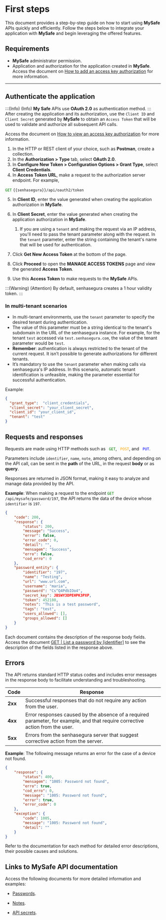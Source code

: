 # First steps

This document provides a step-by-step guide on how to start using **MySafe** APIs  quickly and efficiently.
Follow the steps below to integrate your application with **MySafe** and begin leveraging the offered features.

## Requirements

* **MySafe** administrator permission.
* Application and authorization for the application created in **MySafe**. Access the document on  [How to add an access key authorization](/v3-33/docs/mysafe-how-to-add-an-access-key-authorization) for more information.
---


## Authenticate the application

:::(Info) (Info)
**My Safe** APIs use **OAuth 2.0** as authentication method.
::: 
After creating the application and its authorization, use the ```Client ID``` and ```Client Secret``` generated by **MySafe** to obtain an ```Access Token``` that will be used to validate and authorize all subsequent API calls.

Access the document on [How to view an access key authorization](/v3-33/docs/mysafe-how-to-view-an-access-key-authorization) for more information.

1. In the HTTP or REST client of your choice, such as **Postman**, create a collection.
2. In the **Authorization > Type** tab, select **OAuth 2.0**.
3. In **Configure New Token > Configuration Options > Grant Type**, select **Client Credentials**.
4. In **Access Token URL**, make a request to the authorization server endpoint. For example,

<code><span style="color:green">GET</code></span> `{{senhasegura}}/api/oauth2/token`

5. In **Client ID**, enter the value generated when creating the application authorization in **MySafe**.
6. In **Client Secret**, enter the value generated when creating the application authorization in **MySafe**.
    1. If you are using a `tenant` and making the request via an IP address, you'll need to pass the tenant parameter along with the request. In the `tenant` parameter, enter the string containing the tenant's name that will be used for authentication.

7. Click **Get New Access Token** at the bottom of the page.
8. Click **Proceed** to open the **MANAGE ACCESS TOKENS** page and view the generated **Access Token**.
9. Use this **Access Token** to make requests to the **MySafe** APIs.

:::(Warning) (Attention)
By default, senhasegura creates a 1 hour validity token.
:::


### In multi-tenant scenarios
* In multi-tenant environments, use the `tenant` parameter to specify the desired tenant during authentication.
* The value of this parameter must be a string identical to the tenant's subdomain in the URL of the senhasegura instance. For example, for the tenant `test` accessed via `test.senhasegura.com`, the value of the tenant parameter would be `test`.
* **Remember**: authentication is always restricted to the tenant of the current request. It isn’t possible to generate authorizations for different tenants.
* It’s mandatory to use the `tenant` parameter when making calls via senhasegura's IP address. In this scenario, automatic tenant identification is unfeasible, making the parameter essential for successful authentication.

Example:
```json
{
  "grant_type":  "client_credentials",
  "client_secret": "your_client_secret",
  "client_id": "your_client_id",
  "tenant": "test"
}
```


## Requests and responses

Requests are made using HTTP methods such as <code><span style="color:green"> GET</code></span>, <code><span style="color:orange"> POST</code></span>, and <code><span style="color:blue"> PUT</code></span>.

Parameters include ```identifier```, ```name```, ```note```, among others, and depending on the API call, can be sent in the **path** of the URL,  in the request **body** or as **query**.

Responses are returned in JSON format, making it easy to analyze and manage data provided by the API.

**Example**: 
When making a request to the endpoint <code><span style="color:green">GET</code></span> ```/api/mysafe/password/197```, the API returns the data of the device whose ```identifier``` is ```197```.

```json
{
    "code": 200,
    "response": {
        "status": 200,
        "message": "Success",
        "error": false,
        "error_code": 0,
        "detail": "",
        "mensagem": "Success",
        "erro": false,
        "cod_erro": 0
    },
    "password_entity": {
        "identifier": "197",
        "name": "Testing",
        "url": "www.url.com",
        "username": "maria",
        "password": "Cs^Q4PdbIOo4",
        "secret_key": JBSWY3DPEHPK3PXP,
        "token": 452180,
        "notes": "This is a test password",
        "tags": "test",
        "users_allowed": [],
        "groups_allowed": []
    }
}
```
Each document contains the description of the response body fields. 
Access the document [GET | List a password by [identifier]](/v3-33/docs/pt/api-get-list-a-password-by-identifier) to see the description of the fields listed in the response above.

## Errors

The API returns standard HTTP status codes and includes error messages in the response body to facilitate understanding and troubleshooting.

| Code | Response |
| --- | --- |
| **2xx** | Successful responses that do not require any action from the user. |
| **4xx** | Error responses caused by the absence of a required parameter, for example, and that require corrective action from the user. |
| **5xx** | Errors from the senhasegura server that suggest corrective action from the server. |

**Example**:
The following message returns an error for the case of a device not found.

```json
{
    "response": {
        "status": 400,
        "mensagem": "1005: Password not found",
        "erro": true,
        "cod_erro": 0,
        "message": "1005: Password not found",
        "error": true,
        "error_code": 0
    },
    "exception": {
        "code": 1005,
        "message": "1005: Password not found",
        "detail": ""
    }
}
```
Refer to the documentation for each method for detailed error descriptions, their possible causes and solutions. 



## Links to MySafe API documentation

Access the following documents for more detailed information and examples:

* [Passwords](/v3-33/docs/api-mysafe-passwords).

*  [Notes](/v3-33/docs/api-mysafe-notes).

* [API secrets](/v3-33/docs/api-mysafe-api-secrets).